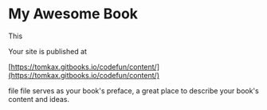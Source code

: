 # My Awesome Book

This

Your site is published at

[https://tomkax.gitbooks.io/codefun/content/](https://tomkax.gitbooks.io/codefun/content/)

 file file serves as your book's preface, a great place to describe your book's content and ideas.

